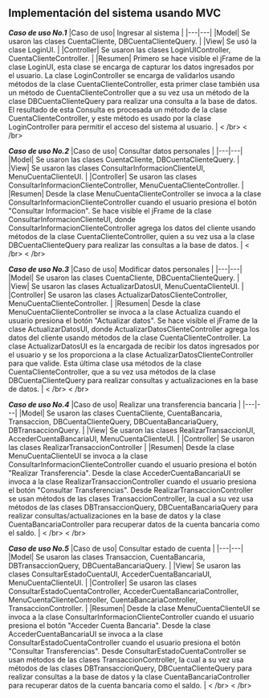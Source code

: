 ## Implementación del sistema usando MVC


***Caso de uso No.1***
|Caso de uso| Ingresar al sistema |
|---|---|
|Model| Se usaron las clases CuentaCliente, DBCuentaClienteQuery. |
|View| Se usó la clase LoginUI. |
|Controller| Se usaron las clases LoginUIController, CuentaClienteController. |
|Resumen| Primero se hace visible el jFrame de la clase LoginUI, esta clase se encarga de capturar los datos ingresados por el usuario. La clase LoginController se encarga de validarlos usando métodos de la clase CuentaClienteController, esta primer clase también usa un método de CuentaClienteController que a su vez usa un método de la clase DBCuentaClienteQuery para realizar una consulta a la base de datos. El resultado de esta Consulta es procesada un método de la clase CuentaClienteController, y este método es usado por la clase LoginController para permitir el acceso del sistema al usuario. |
< /br>
< /br>


***Caso de uso No.2***
|Caso de uso| Consultar datos personales |
|---|---|
|Model| Se usaron las clases CuentaCliente, DBCuentaClienteQuery. |
|View| Se usaron las clases ConsultarInformacionClienteUI, MenuCuentaClienteUI. |
|Controller| Se usaron las clases ConsultarInformacionClienteController, MenuCuentaClienteController. |
|Resumen| Desde la clase MenuCuentaClienteController se invoca a la clase ConsultarInformacionClienteController cuando el usuario presiona el botón "Consultar Informacion". Se hace visible el jFrame de la clase ConsultarInformacionClienteUI, donde ConsultarInformacionClienteController agrega los datos del cliente usando métodos de la clase CuentaClienteController, quien a su vez usa a la clase DBCuentaClienteQuery para realizar las consultas a la base de datos.  |
< /br>
< /br>



***Caso de uso No.3***
|Caso de uso| Modificar datos personales |
|---|---|
|Model| Se usaron las clases CuentaCliente, DBCuentaClienteQuery. |
|View| Se usaron las clases ActualizarDatosUI, MenuCuentaClienteUI. |
|Controller| Se usaron las clases ActualizarDatosClienteController, MenuCuentaClienteController. |
|Resumen| Desde la clase MenuCuentaClienteController se invoca a la clase Actualiza cuando el usuario presiona el botón "Actualizar datos". Se hace visible el jFrame de la clase ActualizarDatosUI, donde ActualizarDatosClienteController agrega los datos del cliente usando métodos de la clase CuentaClienteController. La clase ActualizarDatosUI es la encargada de recibir los datos ingresados por el usuario y se los proporciona a la clase ActualizarDatosClienteController para que valide. Esta última clase usa métodos de la clase CuentaClienteController, que a su vez usa métodos de la clase DBCuentaClienteQuery para realizar consultas y actualizaciones en la base de datos. |
< /br>
< /br>



***Caso de uso No.4***
|Caso de uso| Realizar una transferencia bancaria |
|---|---|
|Model| Se usaron las clases CuentaCliente, CuentaBancaria, Transaccion, DBCuentaClienteQuery, DBCuentaBancariaQuery, DBTransaccionQuery. |
|View| Se usaron las clases RealizarTransaccionUI, AccederCuentaBancariaUI, MenuCuentaClienteUI. |
|Controller| Se usaron las clases RealizarTransaccionController  |
|Resumen| Desde la clase MenuCuentaClienteUI se invoca a la clase ConsultarInformacionClienteController cuando el usuario presiona el botón "Realizar Transferencia". Desde la clase AccederCuentaBancariaUI se invoca a la clase RealizarTransaccionController cuando el usuario presiona el botón "Consultar Transferencias". Desde RealizarTransaccionController se usan métodos de las clases TransaccionController, la cual a su vez usa métodos de las clases DBTransaccionQuery, DBCuentaBancariaQuery para realizar consultas/actualizaciones en la base de datos y la clase CuentaBancariaController para recuperar datos de la cuenta bancaria como el saldo.  |
< /br>
< /br>



***Caso de uso No.5***
|Caso de uso| Consultar estado de cuenta |
|---|---|
|Model| Se usaron las clases Transaccion, CuentaBancaria, DBTransaccionQuery, DBCuentaBancariaQuery.  |
|View| Se usaron las clases ConsultarEstadoCuentaUI, AccederCuentaBancariaUI, MenuCuentaClienteUI.  |
|Controller| Se usaron las clases ConsultarEstadoCuentaController, AccederCuentaBancariaController, MenuCuentaClienteController, CuentaBancariaController, TransaccionController.  |
|Resumen| Desde la clase MenuCuentaClienteUI se invoca a la clase ConsultarInformacionClienteController cuando el usuario presiona el botón "Acceder Cuenta Bancaria". Desde la clase AccederCuentaBancariaUI se invoca a la clase ConsultarEstadoCuentaController cuando el usuario presiona el botón "Consultar Transferencias". Desde ConsultarEstadoCuentaController se usan métodos de las clases TransaccionController, la cual a su vez usa métodos de las clases DBTransaccionQuery, DBCuentaClienteQuery para realizar consultas a la base de datos y la clase CuentaBancariaController para recuperar datos de la cuenta bancaria como el saldo. |
< /br>
< /br>

